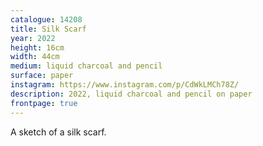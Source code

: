 ```yaml
---
catalogue: 14208
title: Silk Scarf
year: 2022
height: 16cm
width: 44cm
medium: liquid charcoal and pencil
surface: paper
instagram: https://www.instagram.com/p/CdWkLMCh78Z/
description: 2022, liquid charcoal and pencil on paper
frontpage: true
---
```

A sketch of a silk scarf.
